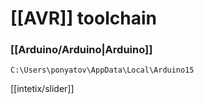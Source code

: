 # [[AVR]] toolchain

### [[Arduino/Arduino|Arduino]]

`C:\Users\ponyatov\AppData\Local\Arduino15`

[[intetix/slider]]